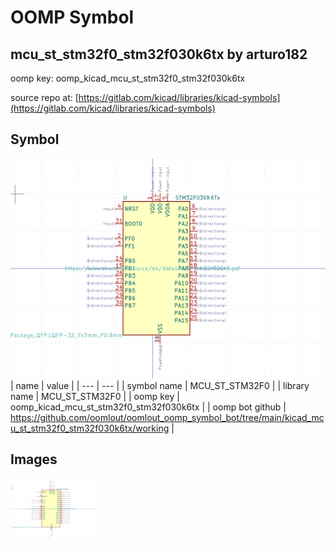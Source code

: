 # OOMP Symbol  
## mcu_st_stm32f0_stm32f030k6tx  by arturo182  
  
oomp key: oomp_kicad_mcu_st_stm32f0_stm32f030k6tx  
  
source repo at: [https://gitlab.com/kicad/libraries/kicad-symbols](https://gitlab.com/kicad/libraries/kicad-symbols)  
## Symbol  
  
[![working.png](working_600.png)](working.png)  
| name | value | 
| --- | --- | 
| symbol name | MCU_ST_STM32F0 | 
| library name | MCU_ST_STM32F0 | 
| oomp key | oomp_kicad_mcu_st_stm32f0_stm32f030k6tx | 
| oomp bot github | https://github.com/oomlout/oomlout_oomp_symbol_bot/tree/main/kicad_mcu_st_stm32f0_stm32f030k6tx/working | 
## Images  
  
[![working.png](working_140.png)](working.png)  
